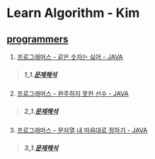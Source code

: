# Learn Algorithm - Kim

## [programmers](https://programmers.co.kr/)

1. [프로그래머스 - 같은 숫자는 싫어 - JAVA](https://github.com/HyunInKim/algorithm/blob/master/src/No_Samenumber/Solution.java)
>##### 1_1.[문제해석](http://bigzoo.tistory.com/18?category=731175)
2. [프로그래머스 - 완주하지 못한 선수 - JAVA](https://github.com/HyunInKim/algorithm/blob/master/src/Participant/Solution.java)
>##### 2_1.[문제해석]()
3. [프로그래머스 - 문자열 내 마음대로 정하기 - JAVA](https://github.com/HyunInKim/algorithm/blob/master/src/String_sort/Solution.java)
>##### 3_1.[문제해석](http://bigzoo.tistory.com/18)
